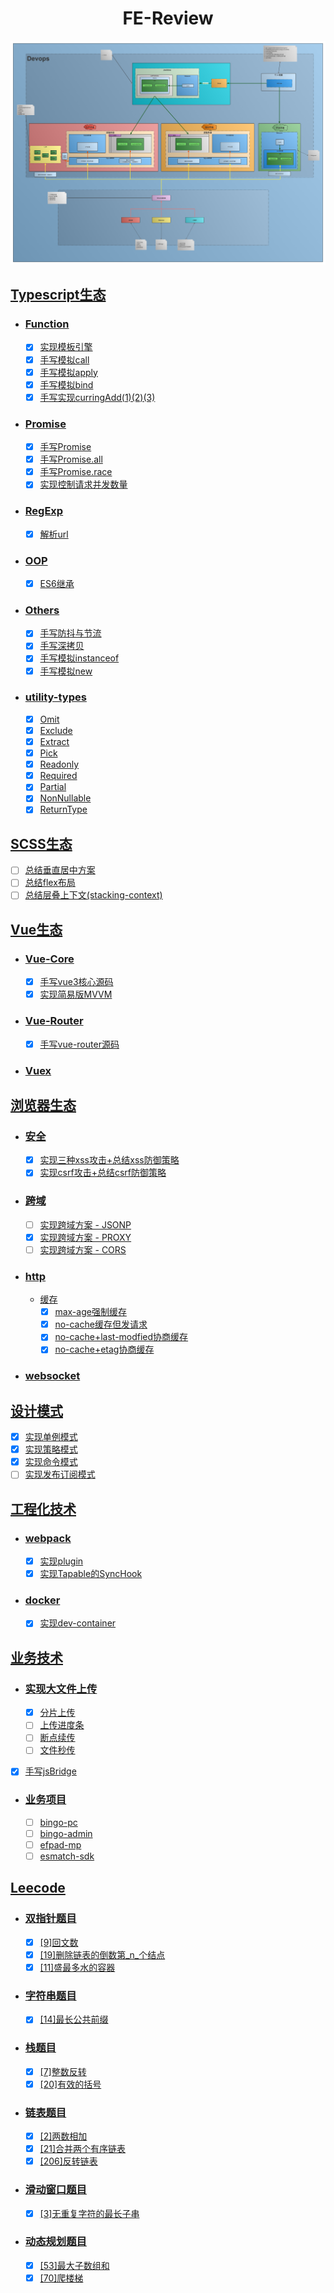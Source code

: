 <div align="center">
<h1 align="center"> FE-Review</h1>
<img  src="business/ekwing/pic/Web开发流程图.png"/>
</div>

## [Typescript生态](typescript)

- ### [Function](typescript/function)

  - [x] [实现模板引擎](typescript/function/template-engine)
  - [x] [手写模拟call](typescript/function/impl-call)
  - [x] [手写模拟apply](typescript/function/impl-apply)
  - [x] [手写模拟bind](typescript/function/impl-bind)
  - [x] [手写实现curringAdd(1)(2)(3)](typescript/function/curring)

- ### [Promise](typescript/promise)

  - [x] [手写Promise](typescript/promise/impl-promise)
  - [x] [手写Promise.all](typescript/promise/impl-promise-all)
  - [x] [手写Promise.race](typescript/promise/impl-promise-race)
  - [x] [实现控制请求并发数量](typescript/promise/impl-parallel)

- ### [RegExp](typescript/regex)
  
  - [x] [解析url](typescript/regex/parse-url)

- ### [OOP](typescript/oop)
  
  - [x] [ES6继承](typescript/oop/inherit)

- ### [Others](typescript/others)

  - [x] [手写防抖与节流](typescript/others/debounce-throttle)
  - [x] [手写深拷贝](typescript/others/deep-clone)
  - [x] [手写模拟instanceof](typescript/others/impl-instanceof)
  - [x] [手写模拟new](typescript/others/impl-new)

- ### [utility-types](typescript/utility-types)

  - [x] [Omit](typescript/utility-types/Omit.ts)
  - [x] [Exclude](typescript/utility-types/Exclude.ts)
  - [x] [Extract](typescript/utility-types/Extract.ts)
  - [x] [Pick](typescript/utility-types/Pick.ts)
  - [x] [Readonly](typescript/utility-types/Readonly.ts)
  - [x] [Required](typescript/utility-types/Required.ts)
  - [x] [Partial](typescript/utility-types/Partial.ts)
  - [x] [NonNullable](typescript/utility-types/NonNullable.ts)
  - [x] [ReturnType](typescript/utility-types/ReturnType.ts)

## [SCSS生态](scss)

- [ ] [总结垂直居中方案]()
- [ ] [总结flex布局](scss/flex)
- [ ] [总结层叠上下文(stacking-context)](scss/stacking-context)

## [Vue生态](vue)

- ### [Vue-Core]()

  - [x] [手写vue3核心源码]()
  - [x] [实现简易版MVVM](vue/impl-mvvm)

- ### [Vue-Router](vue/vue-router)

  - [x] [手写vue-router源码](vue/vue-router)

- ### [Vuex]()

## [浏览器生态](browser)

- ### [安全](browser/security)

  - [x] [实现三种xss攻击+总结xss防御策略]()
  - [x] [实现csrf攻击+总结csrf防御策略]()

- ### [跨域](browser/cross-origin)

  - [ ] [实现跨域方案 - JSONP](browser/cross-origin/jsonp)
  - [x] [实现跨域方案 - PROXY](browser/cross-origin/proxy)
  - [ ] [实现跨域方案 - CORS](browser/cross-origin/cors)

- ### [http](browser/http)

  - [缓存](browser/http/web-cache)
    - [x] [max-age强制缓存]()
    - [x] [no-cache缓存但发请求]()
    - [x] [no-cache+last-modfied协商缓存](browser/http/cache/no-cache+last-modfied.js)
    - [x] [no-cache+etag协商缓存](browser/http/cache/no-cache+etag.js)

- ### [websocket](browser/websocket)

## [设计模式](design-pattern)

- [x] [实现单例模式](design-pattern/singleton-pattern)
- [x] [实现策略模式](design-pattern/strategy-pattern)
- [x] [实现命令模式](design-pattern/command-pattern)
- [ ] [实现发布订阅模式]()

## [工程化技术](engineering)

- ### [webpack](engineering/webpack)

  - [x] [实现plugin](engineering/webpack/plugin)
  - [x] [实现Tapable的SyncHook](engineering/webpack/tapable)

- ### [docker](engineering/docker)

  - [x] [实现dev-container](engineering/docker/devcontainer-project)

## [业务技术](business)

- ### [实现大文件上传](business/file-upload)

  - [x] [分片上传]()
  - [ ] [上传进度条]()
  - [ ] [断点续传]()
  - [ ] [文件秒传]()
- [x] [手写jsBridge](business/hybrid)

- ### [业务项目](business/ekwing)

  - [ ] [bingo-pc](business/ekwing/业务相关/易辅业务线(miprogram+admin)/易辅校园客户端（teacher-pc-wisdom）)
  - [ ] [bingo-admin](business/ekwing/业务相关/易辅业务线(miprogram+admin)/易辅管理后台(admin-pc+bingo-admin))
  - [ ] [efpad-mp](business/ekwing/业务相关/易辅业务线(miprogram+admin)/易辅家长小程序(efpad-mp))
  - [ ] [esmatch-sdk](business/ekwing/业务相关/翼赛业务线(pc+admin+app)/翼赛SDK(competition-app+raceapp))

## [Leecode](leetcode)

- ### [双指针题目](leetcode/two-pointers)

  - [x] [[9]回文数](leetcode/two-pointers/[9]回文数)
  - [x] [[19]删除链表的倒数第_n_个结点](leetcode/two-pointers/[19]删除链表的倒数第_n_个结点)
  - [x] [[11]盛最多水的容器](leetcode/two-pointers/[11]盛最多水的容器)

- ### [字符串题目](leetcode/string)

  - [x] [[14]最长公共前缀](leetcode/string/[14]最长公共前缀)

- ### [栈题目](leetcode/stack)

  - [x] [[7]整数反转](leetcode/stack/[7]整数反转)
  - [x] [[20]有效的括号](leetcode/stack/[20]有效的括号)

- ### [链表题目](leetcode/linked-list)

  - [x] [[2]两数相加](leetcode/linked-list/[2]两数相加)
  - [x] [[21]合并两个有序链表](leetcode/linked-list/[21]合并两个有序链表)
  - [x] [[206]反转链表](leetcode/linked-list/[206]反转链表)

- ### [滑动窗口题目](leetcode/sliding-window)

  - [x] [[3]无重复字符的最长子串](leetcode/sliding-window/[3]无重复字符的最长子串)

- ### [动态规划题目](leetcode/dynamic-programming)

  - [x] [[53]最大子数组和](leetcode/dynamic-programming/[53]最大子数组和)
  - [x] [[70]爬楼梯](leetcode/dynamic-programming/[70]爬楼梯)
